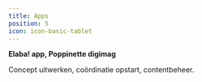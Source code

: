 ```yaml
---
title: Apps
position: 5
icon: icon-basic-tablet
---
```


**Elaba! app, Poppinette digimag**

Concept uitwerken, coördinatie opstart, contentbeheer.
